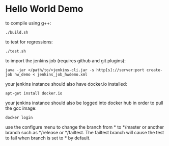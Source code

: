 # Hello World Demo 

to compile using g++: 

`./build.sh`

to test for regressions:

`./test.sh`

to import the jenkins job (requires github and git plugins):

`java -jar </path/to/>jenkins-cli.jar -s http[s]://server:port create-job hw_demo < jenkins_job_hwdemo.xml`

your jenkins instance should also have docker.io installed:

`apt-get install docker.io`

your jenkins instance should also be logged into docker hub in order to pull the gcc image:

`docker login`

use the configure menu to change the branch from * to */master or another branch such as */release or */failtest. 
The failtest branch will cause the test to fail when branch is set to * by default.
